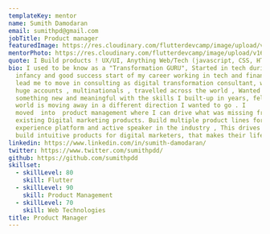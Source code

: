 ```yaml
---
templateKey: mentor
name: Sumith Damodaran
email: sumithpd@gmail.com
jobTitle: Product manager
featuredImage: https://res.cloudinary.com/flutterdevcamp/image/upload/v1661261840/flutterdevcamp/mentors/sumith2020_n30tzo.jpg
mentorPhoto: https://res.cloudinary.com/flutterdevcamp/image/upload/v1661261840/flutterdevcamp/mentors/sumith2020_n30tzo.jpg
quote: I Build products ! UX/UI, Anything Web/Tech (javascript, CSS, HTML)
bio: I used to be know as a "Transformation GURU", Started in tech during its
  infancy and good success start of my career working in tech and finance that
  lead me to move in consulting as digital transformation consultant, worked on
  huge accounts , multinationals , travelled across the world , Wanted to do
  something new and meaningful with the skills I built-up in years, felt that
  world is moving away in a different direction I wanted to go . I
  moved  into  product management where I can drive what was missing from
  existing Digital marketing products. Build multiple product lines for digital
  experience platform and active speaker in the industry , This drives me to
  build intuitive products for digital marketers, that makes their life easier
linkedin: https://www.linkedin.com/in/sumith-damodaran/
twitter: https://www.twitter.com/sumithpdd/
github: https://github.com/sumithpdd
skillset:
  - skillLevel: 80
    skill: Flutter
  - skillLevel: 90
    skill: Product Management
  - skillLevel: 70
    skill: Web Technologies
title: Product Manager
---
```

